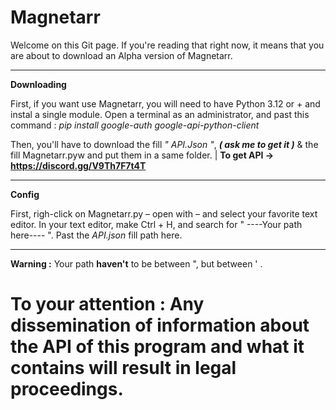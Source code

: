 # Magnetarr
Welcome on this Git page.
If you're reading that right now, it means that you are about to download an Alpha version of Magnetarr. 
_______________________________________________________
__Downloading__

First, if you want use Magnetarr, you will need to have Python 3.12 or + and instal a single module.
Open a terminal as an administrator, and past this command :
*pip install google-auth google-api-python-client*

Then, you'll have to download the fill  *" API.Json "*, **_( ask me to get it )_** & the fill Magnetarr.pyw and
put them in a same folder. | __To get API -> https://discord.gg/V9Th7F7t4T__

_______________________________________________________

__Config__

First, righ-click on Magnetarr.py – open with – and select your favorite text editor. 
In your text editor, make Ctrl + H, and search for 
" ----Your path here---- ".
Past the *API.json* fill path here.
_______________________________________________________

__Warning :__ Your path **haven't** to be between ", but between ' .

# To your attention : Any dissemination of information about the API of this program and what it contains will result in legal proceedings.
